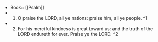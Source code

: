 - Book:: [[Psalm]]
- 1. O praise the LORD, all ye nations: praise him, all ye people. ^1
- 2. For his merciful kindness is great toward us: and the truth of the LORD endureth for ever. Praise ye the LORD. ^2
